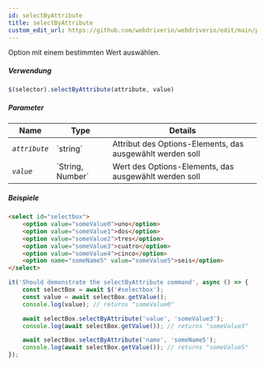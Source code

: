 ```yaml
---
id: selectByAttribute
title: selectByAttribute
custom_edit_url: https://github.com/webdriverio/webdriverio/edit/main/packages/webdriverio/src/commands/element/selectByAttribute.ts
---
```


Option mit einem bestimmten Wert auswählen.

##### Verwendung

```js
$(selector).selectByAttribute(attribute, value)
```

##### Parameter

<table>
  <thead>
    <tr>
      <th>Name</th><th>Type</th><th>Details</th>
    </tr>
  </thead>
  <tbody>
    <tr>
      <td><code><var>attribute</var></code></td>
      <td>`string`</td>
      <td>Attribut des Options-Elements, das ausgewählt werden soll</td>
    </tr>
    <tr>
      <td><code><var>value</var></code></td>
      <td>`String, Number`</td>
      <td>Wert des Options-Elements, das ausgewählt werden soll</td>
    </tr>
  </tbody>
</table>

##### Beispiele

```html title="example.html"
<select id="selectbox">
    <option value="someValue0">uno</option>
    <option value="someValue1">dos</option>
    <option value="someValue2">tres</option>
    <option value="someValue3">cuatro</option>
    <option value="someValue4">cinco</option>
    <option name="someName5" value="someValue5">seis</option>
</select>
```

```js title="selectByAttribute.js"
it('Should demonstrate the selectByAttribute command', async () => {
    const selectBox = await $('#selectbox');
    const value = await selectBox.getValue();
    console.log(value); // returns "someValue0"

    await selectBox.selectByAttribute('value', 'someValue3');
    console.log(await selectBox.getValue()); // returns "someValue3"

    await selectBox.selectByAttribute('name', 'someName5');
    console.log(await selectBox.getValue()); // returns "someValue5"
});
```
